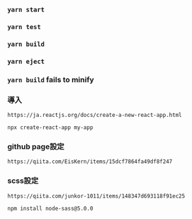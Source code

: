 ### `yarn start`

### `yarn test`

### `yarn build`

### `yarn eject`

### `yarn build` fails to minify

### 導入
```
https://ja.reactjs.org/docs/create-a-new-react-app.html
```
```
npx create-react-app my-app
```

### github page設定
```
https://qiita.com/EisKern/items/15dcf7864fa49df8f247
```

### scss設定
```
https://qiita.com/junkor-1011/items/148347d693118f91ec25
```
```
npm install node-sass@5.0.0
```